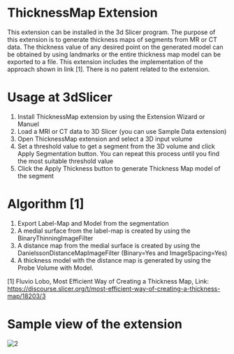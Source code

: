 # ThicknessMap Extension
This extension can be installed in the 3d Slicer program.
The purpose of this extension is to generate thickness maps of segments from MR or CT data.
The thickness value of any desired point on the generated model can be obtained by using landmarks or the entire thickness map model can be exported to a file.
This extension includes the implementation of the approach shown in link [1].
There is no patent related to the extension. 

# Usage at 3dSlicer
1) Install ThicknessMap extension by using the Extension Wizard or Manuel
2) Load a MRI or CT data to 3D Slicer (you can use Sample Data extension)
3) Open ThicknessMap extension and select a 3D input volume
4) Set a threshold value to get a segment from the 3D volume and click Apply Segmentation button. You can repeat this process until you find the most suitable threshold value
7) Click the Apply Thickness button to generate Thickness Map model of the segment

# Algorithm [1]
1) Export Label-Map and Model from the segmentation
2) A medial surface from the label-map is created by using the BinaryThinningImageFilter
3) A distance map from the medial surface is created by using the DanielssonDistanceMapImageFilter (Binary=Yes and ImageSpacing=Yes)
4) A thickness model with the distance map is generated by using the Probe Volume with Model.

[1] Fluvio Lobo, Most Efficient Way of Creating a Thickness Map, Link: https://discourse.slicer.org/t/most-efficient-way-of-creating-a-thickness-map/18203/3

# Sample view of the extension
![2](https://user-images.githubusercontent.com/22032994/158332495-b367f4e5-7c48-4864-9b43-cb600989ee3d.PNG)
